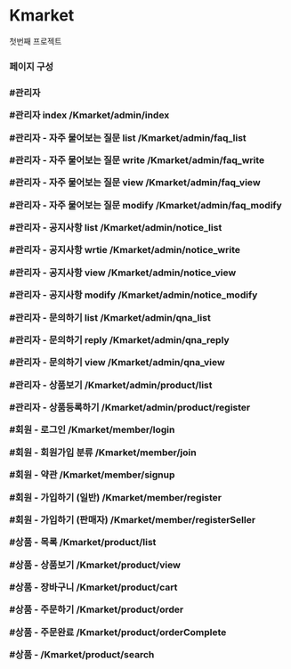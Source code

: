 <div>
  
# Kmarket

첫번째 프로젝트

<h3>페이지 구성<h3/>

#관리자

#관리자 index 
/Kmarket/admin/index

#관리자 - 자주 물어보는 질문 list
/Kmarket/admin/faq_list

#관리자 - 자주 물어보는 질문 write
/Kmarket/admin/faq_write

#관리자 - 자주 물어보는 질문 view
/Kmarket/admin/faq_view

#관리자 - 자주 물어보는 질문 modify
/Kmarket/admin/faq_modify

#관리자 - 공지사항 list
/Kmarket/admin/notice_list

#관리자 - 공지사항 wrtie
/Kmarket/admin/notice_write

#관리자 - 공지사항 view
/Kmarket/admin/notice_view

#관리자 - 공지사항 modify
/Kmarket/admin/notice_modify

#관리자 - 문의하기 list
/Kmarket/admin/qna_list

#관리자 - 문의하기 reply
/Kmarket/admin/qna_reply

#관리자 - 문의하기 view
/Kmarket/admin/qna_view

#관리자 - 상품보기
/Kmarket/admin/product/list

#관리자 - 상품등록하기
/Kmarket/admin/product/register

#회원 - 로그인
/Kmarket/member/login

#회원 - 회원가입 분류
/Kmarket/member/join

#회원 - 약관
/Kmarket/member/signup

#회원 - 가입하기 (일반)
/Kmarket/member/register

#회원 - 가입하기 (판매자)
/Kmarket/member/registerSeller

#상품 - 목록
/Kmarket/product/list

#상품 - 상품보기
/Kmarket/product/view

#상품 - 장바구니
/Kmarket/product/cart

#상품 - 주문하기
/Kmarket/product/order

#상품 - 주문완료
/Kmarket/product/orderComplete

#상품 - 
/Kmarket/product/search


</div>
